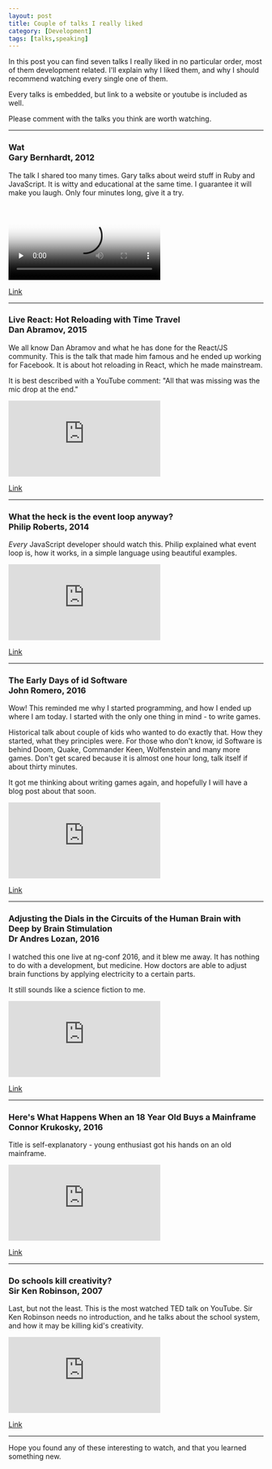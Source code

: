 ```yaml
---
layout: post
title: Couple of talks I really liked
category: [Development]
tags: [talks,speaking]
---
```


In this post you can find seven talks I really liked in no particular order, most of them development related. I'll explain why I liked them, and why I should recommend watching every single one of them.

Every talks is embedded, but link to a website or youtube is included as well.

Please comment with the talks you think are worth watching.

<!--more-->

---

### Wat <br><span class="Small">Gary Bernhardt, 2012</span>

The talk I shared too many times. Gary talks about weird stuff in Ruby and JavaScript.
It is witty and educational at the same time. I guarantee it will make you laugh.
Only four minutes long, give it a try.

<video poster="/public/img/wat.png" preload="none" controls>
<source src="/public/videos/wat.mov">
</video>

[Link](https://www.destroyallsoftware.com/talks/wat)

---

### Live React: Hot Reloading with Time Travel <br><span class="Small">Dan Abramov, 2015</span>

We all know Dan Abramov and what he has done for the React/JS community.
This is the talk that made him famous and he ended up working for Facebook.
It is about hot reloading in React, which he made mainstream.

It is best described with a YouTube comment: "All that was missing was the mic drop at the end.﻿"

<div class="AspectRatioVideo">
<iframe src="https://www.youtube.com/embed/xsSnOQynTHs?rel=0?ecver=2" frameborder="0" allowfullscreen>
</iframe>
</div>

[Link](https://www.youtube.com/watch?v=xsSnOQynTHs)

---

### What the heck is the event loop anyway? <br><span class="Small">Philip Roberts, 2014</span>

*Every* JavaScript developer should watch this. Philip explained what event loop is, how it works, in a simple language using beautiful examples.

<div class="AspectRatioVideo">
<iframe src="https://www.youtube.com/embed/8aGhZQkoFbQ?rel=0?ecver=2" frameborder="0" allowfullscreen>
</iframe>
</div>

[Link](https://www.youtube.com/watch?v=8aGhZQkoFbQ)

---

### The Early Days of id Software<br><span class="Small">John Romero, 2016</span>

Wow! This reminded me why I started programming, and how I ended up where I am today.
I started with the only one thing in mind - to write games.

Historical talk about couple of kids who wanted to do exactly that.
How they started, what they principles were. For those who don't know, id Software is behind
Doom, Quake, Commander Keen, Wolfenstein and many more games.
Don't get scared because it is almost one hour long, talk itself if about thirty minutes.

It got me thinking about writing games again,
and hopefully I will have a blog post about that soon.

<div class="AspectRatioVideo">
<iframe src="https://www.youtube.com/embed/E2MIpi8pIvY?rel=0?ecver=2" frameborder="0" allowfullscreen>
</iframe>
</div>

[Link](https://www.youtube.com/watch?v=E2MIpi8pIvY)

---

### Adjusting the Dials in the Circuits of the Human Brain with Deep by Brain Stimulation<br> <span class="Small">Dr Andres Lozan, 2016</span>

I watched this one live at ng-conf 2016, and it blew me away.
It has nothing to do with a development, but medicine.
How doctors are able to adjust brain functions by applying electricity to a certain parts.

It still sounds like a science fiction to me.

<div class="AspectRatioVideo">
<iframe src="https://www.youtube.com/embed/IEMLGrKJeK0?rel=0?ecver=2" frameborder="0" allowfullscreen>
</iframe>
</div>

[Link](https://www.youtube.com/watch?v=IEMLGrKJeK0)

---

### Here's What Happens When an 18 Year Old Buys a Mainframe <br><span class="Small">Connor Krukosky, 2016</span>

Title is self-explanatory - young enthusiast got his hands on an old mainframe.

<div class="AspectRatioVideo">
<iframe src="https://www.youtube.com/embed/45X4VP8CGtk?rel=0?ecver=2" frameborder="0" allowfullscreen>
</iframe>
</div>

[Link](https://www.youtube.com/watch?v=45X4VP8CGtk)

---

### Do schools kill creativity?<br><span class="Small">Sir Ken Robinson, 2007</span>

Last, but not the least. This is the most watched TED talk on YouTube.
Sir Ken Robinson needs no introduction, and he talks about the school system,
and how it may be killing kid's creativity.

<div class="AspectRatioVideo">
<iframe src="https://www.youtube.com/embed/iG9CE55wbtY?rel=0?ecver=2" frameborder="0" allowfullscreen>
</iframe>
</div>

[Link](https://www.youtube.com/watch?v=iG9CE55wbtY)

---

Hope you found any of these interesting to watch, and that you learned something new.
